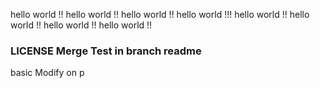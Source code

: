 hello world !!
hello world !!
hello world !!
hello world !!!
hello world !!
hello world !!
hello world !!
hello world !!

### LICENSE Merge Test in branch readme  ###

basic Modify on p
